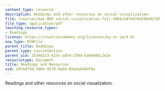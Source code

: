 ```yaml
---
content_type: resource
description: Readings and other resources on social visualization.
file: /courses/mas-965-social-visualization-fall-2004/e97e874d290e927d9ab403adabd4df8a_readings.pdf
file_type: application/pdf
learning_resource_types:
- Readings
license: https://creativecommons.org/licenses/by-nc-sa/4.0/
ocw_type: OCWFile
parent_title: Readings
parent_type: CourseSection
parent_uid: 15348213-b13e-adf4-250d-ba0488bc2e24
resourcetype: Document
title: Readings and Resources
uid: e97e874d-290e-927d-9ab4-03adabd4df8a
---
```

Readings and other resources on social visualization.
